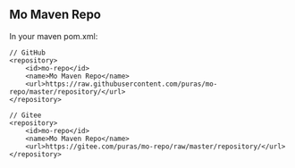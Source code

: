 Mo Maven Repo
----

In your maven pom.xml:

    // GitHub
    <repository>
        <id>mo-repo</id>
        <name>Mo Maven Repo</name>
        <url>https://raw.githubusercontent.com/puras/mo-repo/master/repository/</url>
    </repository>

    // Gitee
    <repository>
        <id>mo-repo</id>
        <name>Mo Maven Repo</name>
        <url>https://gitee.com/puras/mo-repo/raw/master/repository/</url>
    </repository>